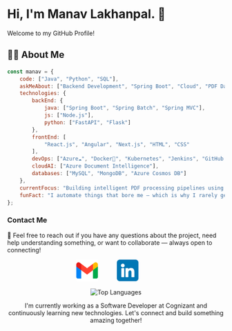 # Hi, I'm Manav Lakhanpal. 👋  
Welcome to my GitHub Profile!

## 🧑‍💻 About Me  
```js
const manav = {
    code: ["Java", "Python", "SQL"],
    askMeAbout: ["Backend Development", "Spring Boot", "Cloud", "PDF Data Extraction"],
    technologies: {
        backEnd: {
            java: ["Spring Boot", "Spring Batch", "Spring MVC"],
            js: ["Node.js"],
            python: ["FastAPI", "Flask"]
        },
        frontEnd: [
            "React.js", "Angular", "Next.js", "HTML", "CSS"
        ],
        devOps: ["Azure☁️", "Docker🐳", "Kubernetes", "Jenkins", "GitHub Actions", "Linux"],
        cloudAI: ["Azure Document Intelligence"],
        databases: ["MySQL", "MongoDB", "Azure Cosmos DB"]
    },
    currentFocus: "Building intelligent PDF processing pipelines using Azure AI + Spring Batch",
    funFact: "I automate things that bore me – which is why I rarely get bored."
};
```

### Contact Me

💬 Feel free to reach out if you have any questions about the project, need help understanding something, or want to collaborate — always open to connecting!

<p align="center">
<a href="mailto:manavl733@gmail.com">
<img alt="Gmail" width="50" height="50" src="./assets/gmail.png" style="margin-right: 40px;"/></a>
<a href="https://www.linkedin.com/in/manav-lakhanpal-0287a61a9/">
<img alt="LinkedIn" width="50" height="50" src="./assets/linkedin.png" style="margin-right: 40px;"/> </a>
</p>

<p align="center">
<img src="https://github-readme-stats.vercel.app/api/top-langs/?username=manav2409&layout=compact&hide_border=true" alt="Top Languages">
</p>

<p align="center">
I'm currently working as a Software Developer at Cognizant and continuously learning new technologies.  
Let's connect and build something amazing together!
</p>

